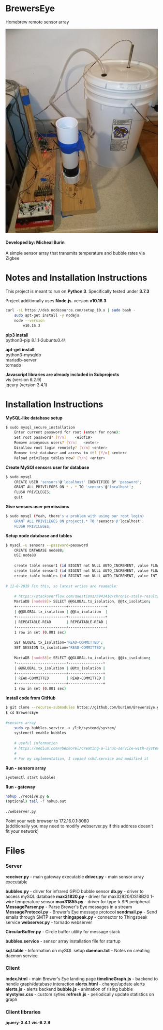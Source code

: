 # BrewersEye
Homebrew remote sensor array

![Output waveform](hardware.jpg?raw=true "Fermenter hooked up to Sensor arryay")


#### Developed by: Micheal Burin
A simple sensor array that transmits temperature and bubble rates via Zigbee

# Notes and Installation Instructions
This project is meant to run on **Python 3**. Specifically tested under **3.7.3**

Project additionally uses **Node.js**. version **v10.16.3**
```sh
curl -sL https://deb.nodesource.com/setup_10.x | sudo bash -
    sudo apt-get install -y nodejs
    node --version
        v10.16.3
```

**pip3 install**\
python3-pip     8.1.1-2ubuntu0.4\

**apt-get install**\
python3-mysqldb\
mariadb-server\
tornado

**Javascript libraries are already included in Subprojects**\
vis (version 6.2.9)\
jqeury (version 3.4.1)

# Installation Instructions

**MySQL-like database setup**
```sh
$ sudo mysql_secure_installation
    Enter current password for root (enter for none):
    Set root password? [Y/n]    <eidf19>
    Remove anonymous users? [Y/n]   <enter>
    Disallow root login remotely? [Y/n] <enter>
    Remove test database and access to it? [Y/n] <enter>
    Reload privilege tables now? [Y/n] <enter>
```

**Create MySQl sensors user for database**
```sh
$ sudo mysql
    CREATE USER 'sensors'@'localhost' IDENTIFIED BY 'password';
    GRANT ALL PRIVILEGES ON * . * TO 'sensors'@'localhost';
    FLUSH PRIVILEGES;
    quit
```

**Give sensors user permissions**

```sh
$ sudo mysql (Yeah, there's a problem with using our root login)
    GRANT ALL PRIVILEGES ON project1.* TO 'sensors'@'localhost';
    FLUSH PRIVILEGES;
```

**Setup node database and tables**

```sh
$ mysql -u sensors --password=password
    CREATE DATABASE node88;
    USE node88

    create table sensor1 (id BIGINT not NULL AUTO_INCREMENT, value FLOAT(24), timestamp DATETIME(6), PRIMARY KEY (id));
    create table sensor2 (id BIGINT not NULL AUTO_INCREMENT, value FLOAT(24), timestamp DATETIME(6), PRIMARY KEY (id));
    create table bubbles (id BIGINT not NULL AUTO_INCREMENT, value INT, timestamp DATETIME(6), PRIMARY KEY (id));

# 12-8-2019 Fix this, so latest wrties are readable:

    # https://stackoverflow.com/questions/5943418/chronic-stale-results-using-mysqldb-in-python
    MariaDB [node88]> SELECT @@GLOBAL.tx_isolation, @@tx_isolation;
    +-----------------------+-----------------+
    | @@GLOBAL.tx_isolation | @@tx_isolation  |
    +-----------------------+-----------------+
    | REPEATABLE-READ       | REPEATABLE-READ |
    +-----------------------+-----------------+
    1 row in set (0.001 sec)

    SET GLOBAL tx_isolation='READ-COMMITTED';
    SET SESSION tx_isolation='READ-COMMITTED';

    MariaDB [node88]> SELECT @@GLOBAL.tx_isolation, @@tx_isolation;
    +-----------------------+----------------+
    | @@GLOBAL.tx_isolation | @@tx_isolation |
    +-----------------------+----------------+
    | READ-COMMITTED        | READ-COMMITTED |
    +-----------------------+----------------+
    1 row in set (0.001 sec)

```

**Install code from GitHub**

```sh
$ git clone --recurse-submodules https://github.com/burinm/BrewersEye.git
$ cd BrewersEye 

#sensors array
    sudo cp bubbles.service -> /lib/systemd/system/
    systemctl enable bubbles

    # useful information
    # https://medium.com/@benmorel/creating-a-linux-service-with-systemd-611b5c8b91d6
    # 
    # For my implementation, I copied sshd.service and modified it

```

**Run - sensors array**
```sh
systemctl start bubbles
```

**Run - gateway**
```sh
nohup ./receive.py &
(optional) tail -f nohup.out

./webserver.py
```

Point your web browser to 172.16.0.1:8080\
(additionally you may need to modify webserver.py if this address doesn't fit your network)

# Files

### Server

**receiver.py** - main gateway executable
**driver.py** - main sensor array executable

**bubbles.py** - driver for infrared GPIO bubble sensor
**db.py** - driver to access mySQL database
**max31820.py** - driver for max32820/DS18B20 1-wire temperature sensor
**max31855.py** - driver for type-k SPI peripheral
**MessageParser.py** - Parse Brewer's Eye messages in a stream
**MessageProtocol.py** - Brewer's Eye message protocol
**sendmail.py** - Send emails through SMTP server
**thingspeak.py** - connector to Thingspeak service
**webserver.py** - tornado webserver

**CircularBuffer.py** - Circle buffer utility for message stack

**bubbles.service** - sensor array installation file for startup

**sql.table** - Information on mySQL setup
**daemon.txt** - Notes on creating daemon service


### Client

**index.html** - main Brewer's Eye landing page
**timelineGraph.js** - backend to handle graph/database interaction
**alerts.html** - change/update alerts
**alerts.js** - alerts backend
**bubble.js** - animation of rising bubble
**mystyles.css** - custom sytles
**refresh.js** - periodically update statistics on graph

### Client libraries
**jquery-3.4.1**
**vis-6.2.9**

